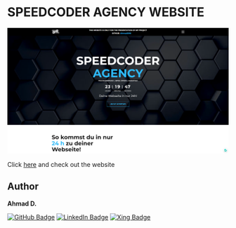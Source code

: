 # SPEEDCODER AGENCY WEBSITE

![Speed.Codes Academy](https://github.com/AhmadD95/SpeedCodesAgencyProject/blob/master/images/speed.codeswebsite.png)

Click [here](https://ahmadd95.github.io/SpeedCodesAgencyProject/) and check out the website 

## Author
**Ahmad D.**

[![GitHub Badge](https://img.shields.io/badge/GitHub-181717?logo=github&logoColor=fff&style=for-the-badge&logo=appveyor)](https://github.com/AhmadD95)
[![LinkedIn Badge](https://img.shields.io/badge/LinkedIn-0A66C2?logo=linkedin&logoColor=fff&style=for-the-badge&logo=appveyor)](https://www.linkedin.com/in/ahmad-dahuk-b9ba8a147)
[![Xing Badge](https://img.shields.io/badge/Xing-006567?logo=xing&logoColor=fff&style=for-the-badge&logo=appveyor)](https://www.xing.com/profile/Ahmad_Dahuk/cv)
